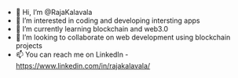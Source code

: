 - 👋 Hi, I’m @RajaKalavala
- 👀 I’m interested in coding and developing intersting apps
- 🌱 I’m currently learning blockchain and web3.0
- 💞️ I’m looking to collaborate on web development using blockchain projects
- 📫 You can reach me on LinkedIn - https://www.linkedin.com/in/rajakalavala/

<!---
RajaKalavala/RajaKalavala is a ✨ special ✨ repository because its `README.md` (this file) appears on your GitHub profile.
You can click the Preview link to take a look at your changes.
--->
